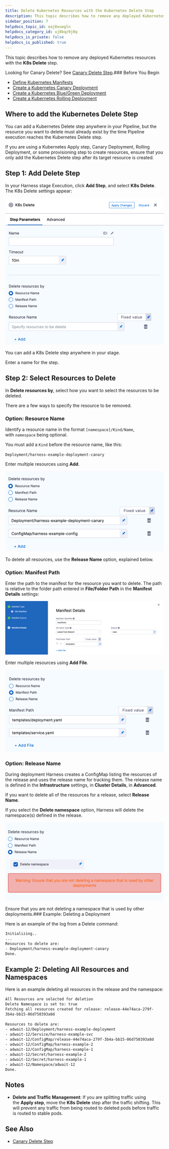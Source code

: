 ```yaml
---
title: Delete Kubernetes Resources with the Kubernetes Delete Step
description: This topic describes how to remove any deployed Kubernetes resources with the Delete step.
sidebar_position: 7
helpdocs_topic_id: eaj0xuegln
helpdocs_category_id: uj8bqz9j0q
helpdocs_is_private: false
helpdocs_is_published: true
---
```


This topic describes how to remove any deployed Kubernetes resources with the **K8s Delete** step.

Looking for Canary Delete? See [Canary Delete Step](../../cd-technical-reference/cd-k8s-ref/kubernetes-delegate-step.md).### Before You Begin

* [Define Kubernetes Manifests](../../cd-advanced/cd-kubernetes-category/define-kubernetes-manifests.md)
* [Create a Kubernetes Canary Deployment](create-a-kubernetes-canary-deployment.md)
* [Create a Kubernetes Blue/Green Deployment](create-a-kubernetes-blue-green-deployment.md)
* [Create a Kubernetes Rolling Deployment](create-a-kubernetes-rolling-deployment.md)

## Where to add the Kubernetes Delete Step

You can add a Kubernetes Delete step anywhere in your Pipeline, but the resource you want to delete must already exist by the time Pipeline execution reaches the Kubernetes Delete step.

If you are using a Kubernetes Apply step, Canary Deployment, Rolling Deployment, or some provisioning step to create resources, ensure that you only add the Kubernetes Delete step after its target resource is created.

## Step 1: Add Delete Step

In your Harness stage Execution, click **Add Step**, and select **K8s** **Delete**. The K8s Delete settings appear:

![](./static/delete-kubernetes-resources-16.png)

You can add a K8s Delete step anywhere in your stage.

Enter a name for the step.

## Step 2: Select Resources to Delete

In **Delete resources by**, select how you want to select the resources to be deleted.

There are a few ways to specify the resource to be removed.

### Option: Resource Name

Identify a resource name in the format `[namespace]/Kind/Name`, with `namespace` being optional.

You must add a `Kind` before the resource name, like this: 

`Deployment/harness-example-deployment-canary`

Enter multiple resources using **Add**.

![](./static/delete-kubernetes-resources-17.png)

To delete all resources, use the **Release Name** option, explained below.

### Option: Manifest Path

Enter the path to the manifest for the resource you want to delete. The path is relative to the folder path entered in **File/Folder Path** in the **Manifest Details** settings:

![](./static/delete-kubernetes-resources-18.png)

Enter multiple resources using **Add File**.

![](./static/delete-kubernetes-resources-19.png)

### Option: Release Name

During deployment Harness creates a ConfigMap listing the resources of the release and uses the release name for tracking them. The release name is defined in the **Infrastructure** settings, in **Cluster Details**, in **Advanced**.

If you want to delete all of the resources for a release, select **Release Name**.

If you select the **Delete namespace** option, Harness will delete the namespace(s) defined in the release.

![](./static/delete-kubernetes-resources-20.png)

Ensure that you are not deleting a namespace that is used by other deployments.### Example: Deleting a Deployment

Here is an example of the log from a Delete command:

```
Initializing..  
...  
Resources to delete are:   
- Deployment/harness-example-deployment-canary  
Done.
```

## Example 2: Deleting All Resources and Namespaces

Here is an example deleting all resources in the release and the namespace:


```
All Resources are selected for deletion  
Delete Namespace is set to: true  
Fetching all resources created for release: release-44e74aca-279f-3b4a-bb15-06d750393a8d  
  
Resources to delete are:   
- adwait-12/Deployment/harness-example-deployment  
- adwait-12/Service/harness-example-svc  
- adwait-12/ConfigMap/release-44e74aca-279f-3b4a-bb15-06d750393a8d  
- adwait-12/ConfigMap/harness-example-2  
- adwait-12/ConfigMap/harness-example-1  
- adwait-12/Secret/harness-example-2  
- adwait-12/Secret/harness-example-1  
- adwait-12/Namespace/adwait-12  
Done.
```

## Notes

* **Delete and Traffic Management**: If you are splitting traffic using the **Apply step**, move the **K8s** **Delete** step after the traffic shifting. This will prevent any traffic from being routed to deleted pods before traffic is routed to stable pods.

## See Also

* [Canary Delete Step](../../cd-technical-reference/cd-k8s-ref/kubernetes-delegate-step.md)

